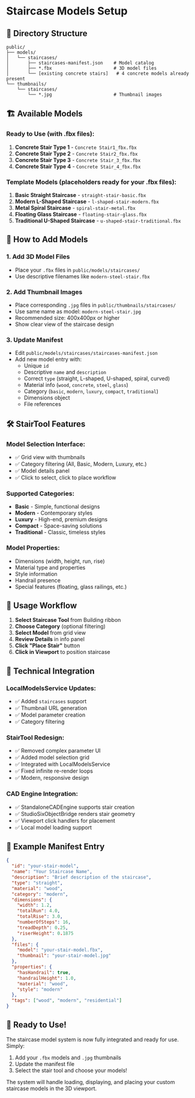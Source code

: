 # Staircase Models Setup

## 📁 Directory Structure

```
public/
├── models/
│   └── staircases/
│       ├── staircases-manifest.json    # Model catalog
│       ├── *.fbx                       # 3D model files
│       └── [existing concrete stairs]   # 4 concrete models already present
└── thumbnails/
    └── staircases/
        └── *.jpg                       # Thumbnail images
```

## 🏗️ Available Models

### **Ready to Use (with .fbx files):**
1. **Concrete Stair Type 1** - `Concrete Stair1_fbx.fbx`
2. **Concrete Stair Type 2** - `Concrete Stair2_fbx.fbx` 
3. **Concrete Stair Type 3** - `Concrete Stair_3_fbx.fbx`
4. **Concrete Stair Type 4** - `Concrete Stair_4_fbx.fbx`

### **Template Models (placeholders ready for your .fbx files):**
1. **Basic Straight Staircase** - `straight-stair-basic.fbx`
2. **Modern L-Shaped Staircase** - `l-shaped-stair-modern.fbx`
3. **Metal Spiral Staircase** - `spiral-stair-metal.fbx`
4. **Floating Glass Staircase** - `floating-stair-glass.fbx`
5. **Traditional U-Shaped Staircase** - `u-shaped-stair-traditional.fbx`

## 🎨 How to Add Models

### **1. Add 3D Model Files**
- Place your `.fbx` files in `public/models/staircases/`
- Use descriptive filenames like `modern-steel-stair.fbx`

### **2. Add Thumbnail Images**
- Place corresponding `.jpg` files in `public/thumbnails/staircases/`
- Use same name as model: `modern-steel-stair.jpg`
- Recommended size: 400x400px or higher
- Show clear view of the staircase design

### **3. Update Manifest**
- Edit `public/models/staircases/staircases-manifest.json`
- Add new model entry with:
  - Unique `id`
  - Descriptive `name` and `description`
  - Correct `type` (straight, L-shaped, U-shaped, spiral, curved)
  - Material info (`wood`, `concrete`, `steel`, `glass`)
  - Category (`basic`, `modern`, `luxury`, `compact`, `traditional`)
  - Dimensions object
  - File references

## 🛠️ StairTool Features

### **Model Selection Interface:**
- ✅ Grid view with thumbnails
- ✅ Category filtering (All, Basic, Modern, Luxury, etc.)
- ✅ Model details panel
- ✅ Click to select, click to place workflow

### **Supported Categories:**
- **Basic** - Simple, functional designs
- **Modern** - Contemporary styles
- **Luxury** - High-end, premium designs  
- **Compact** - Space-saving solutions
- **Traditional** - Classic, timeless styles

### **Model Properties:**
- Dimensions (width, height, run, rise)
- Material type and properties
- Style information
- Handrail presence
- Special features (floating, glass railings, etc.)

## 🎯 Usage Workflow

1. **Select Staircase Tool** from Building ribbon
2. **Choose Category** (optional filtering)
3. **Select Model** from grid view
4. **Review Details** in info panel
5. **Click "Place Stair"** button
6. **Click in Viewport** to position staircase

## 🔧 Technical Integration

### **LocalModelsService Updates:**
- ✅ Added `staircases` support
- ✅ Thumbnail URL generation
- ✅ Model parameter creation
- ✅ Category filtering

### **StairTool Redesign:**
- ✅ Removed complex parameter UI
- ✅ Added model selection grid
- ✅ Integrated with LocalModelsService
- ✅ Fixed infinite re-render loops
- ✅ Modern, responsive design

### **CAD Engine Integration:**
- ✅ StandaloneCADEngine supports stair creation
- ✅ StudioSixObjectBridge renders stair geometry
- ✅ Viewport click handlers for placement
- ✅ Local model loading support

## 📝 Example Manifest Entry

```json
{
  "id": "your-stair-model",
  "name": "Your Staircase Name",
  "description": "Brief description of the staircase",
  "type": "straight",
  "material": "wood",
  "category": "modern",
  "dimensions": {
    "width": 1.2,
    "totalRun": 4.0,
    "totalRise": 3.0,
    "numberOfSteps": 16,
    "treadDepth": 0.25,
    "riserHeight": 0.1875
  },
  "files": {
    "model": "your-stair-model.fbx",
    "thumbnail": "your-stair-model.jpg"
  },
  "properties": {
    "hasHandrail": true,
    "handrailHeight": 1.0,
    "material": "wood",
    "style": "modern"
  },
  "tags": ["wood", "modern", "residential"]
}
```

## 🚀 Ready to Use!

The staircase model system is now fully integrated and ready for use. Simply:
1. Add your `.fbx` models and `.jpg` thumbnails
2. Update the manifest file
3. Select the stair tool and choose your models!

The system will handle loading, displaying, and placing your custom staircase models in the 3D viewport.








